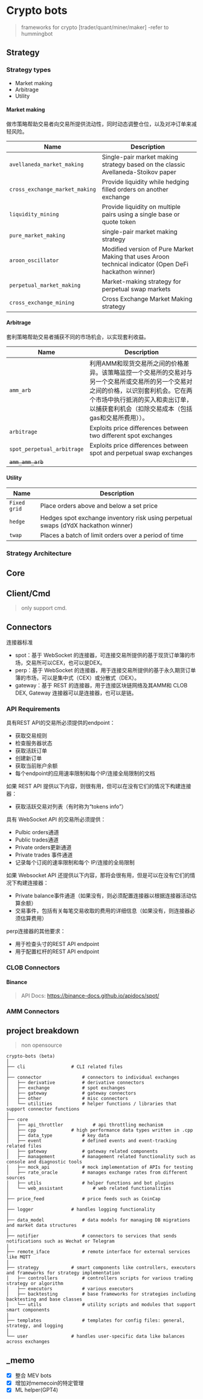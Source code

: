 # Crypto bots
> frameworks for crypto [trader/quant/miner/maker] -refer to hummingbot

## Strategy

### Strategy types
- Market making
- Arbitrage
- Utility

#### Market making
做市策略帮助交易者向交易所提供流动性，同时动态调整仓位，以及对冲订单来减轻风险。

|Name|Description|
|----|----|
|`avellaneda_market_making`| Single-pair market making strategy based on the classic Avellaneda-Stoikov paper|
|`cross_exchange_market_making`|Provide liquidity while hedging filled orders on another exchange|
|`liquidity_mining`|Provide liquidity on multiple pairs using a single base or quote token|
|`pure_market_making`|single-pair market making strategy|
|`aroon_oscillator`|Modified version of Pure Market Making that uses Aroon technical indicator (Open DeFi hackathon winner)|
|`perpetual_market_making`|Market-making strategy for perpetual swap markets|
|`cross_exchange_mining`| Cross Exchange Market Making strategy|


#### Arbitrage
套利策略帮助交易者捕获不同的市场机会，以实现套利收益。

|Name|Description|
|----|----|
|`amm_arb`|利用AMM和现货交易所之间的价格差异。该策略监控一个交易所的交易对与另一个交易所或交易所的另一个交易对之间的价格，以识别套利机会。它在两个市场中执行抵消的买入和卖出订单，以捕获套利机会（扣除交易成本（包括gas和交易所费用））。|
|`arbitrage`|Exploits price differences between two different spot exchanges|
|`spot_perpetual_arbitrage`|Exploits price differences between spot and perpetual swap exchanges|
|~~`amm_amm_arb`~~|


#### Utility

|Name|Description|
|----|----|
|`Fixed grid`|Place orders above and below a set price|
|`hedge`|Hedges spot exchange inventory risk using perpetual swaps (dYdX hackathon winner)|
|`twap`|Places a batch of limit orders over a period of time|


### Strategy Architecture




## Core

## Client/Cmd
> only support cmd.


## Connectors
连接器标准
- spot：基于 WebSocket 的连接器，可连接交易所提供的基于现货订单簿的市场，交易所可以CEX，也可以是DEX。
- perp：基于 WebSocket 的连接器，用于连接交易所提供的基于永久期货订单簿的市场，可以是集中式（CEX）或分散式（DEX）。
- gateway：基于 REST 的连接器，用于连接区块链网络及其AMM和 CLOB DEX, Gateway 连接器可以是连接器，也可以是链。

### API Requirements
具有REST API的交易所必须提供的endpoint：
- 获取交易规则 
- 检查服务器状态 
- 获取活跃订单 
- 创建新订单 
- 获取当前账户余额
- 每个endpoint的应用速率限制和每个IP/连接全局限制的文档

如果 REST API 提供以下内容，则很有用，但可以在没有它们的情况下构建连接器：
- 获取活跃交易对列表（有时称为“tokens info”）

具有 WebSocket API 的交易所必须提供：
- Pulbic orders通道 
- Public trades通道 
- Private orders更新通道 
- Private trades 事件通道 
- 记录每个订阅的速率限制和每个 IP/连接的全局限制

如果 Websocket API 还提供以下内容，那将会很有用，但是可以在没有它们的情况下构建连接器：
- Private balance事件通道（如果没有，则必须配置连接器以根据连接器活动估算余额）
- 交易事件，包括有关每笔交易收取的费用的详细信息（如果没有，则连接器必须估算费用）

perp连接器的其他要求：
- 用于检查头寸的REST API endpoint 
- 用于配置杠杆的REST API endpoint 

### CLOB Connectors

#### Binance
> API Docs: https://binance-docs.github.io/apidocs/spot/

### AMM Connectors

## project breakdown
> non opensource

```
crypto-bots (beta)
│
├── cli					# CLI related files
│
├── connector				# connectors to individual exchanges
│   ├── derivative			# derivative connectors
│   ├── exchange	 		# spot exchanges
│   ├── gateway				# gateway connectors
│   ├── other				# misc connectors	
│   └── utilities			# helper functions / libraries that support connector functions
│
├── core
│   ├── api_throttler			# api throttling mechanism
│   ├── cpp				# high performance data types written in .cpp
│   ├── data_type			# key data
│   ├── event				# defined events and event-tracking related files								
│   ├── gateway				# gateway related components
│   ├── management			# management related functionality such as console and diagnostic tools
│   ├── mock_api			# mock implementation of APIs for testing
│   ├── rate_oracle			# manages exchange rates from different sources 
│   ├── utils				# helper functions and bot plugins		
│   └── web_assistant			# web related functionalities
│
├── price_feed				# price feeds such as CoinCap
│
├── logger				# handles logging functionality
│
├── data_model				# data models for managing DB migrations and market data structures
│
├── notifier				# connectors to services that sends notifications such as Wechat or Telegram
│
├── remote_iface			# remote interface for external services like MQTT
│
├── strategy			# smart components like controllers, executors and frameworks for strategy implementation
│   ├── controllers			# controllers scripts for various trading strategy or algorithm				
│   ├── executors			# various executors 
│   ├── backtesting 		# base frameworks for strategies including backtesting and base classes
│   └── utils				# utility scripts and modules that support smart components
│
├── templates				# templates for config files: general, strategy, and logging
│
└── user				# handles user-specific data like balances across exchanges
```


## _memo

- [x] 整合 MEV bots
- [x] 增加对memecoin的特定管理
- [x] ML helper(GPT4)